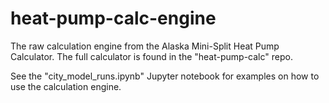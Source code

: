 # heat-pump-calc-engine
The raw calculation engine from the Alaska Mini-Split Heat Pump Calculator.
The full calculator is found in the "heat-pump-calc" repo.

See the "city_model_runs.ipynb" Jupyter notebook for examples on how to use
the calculation engine.

